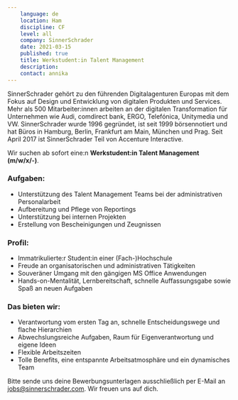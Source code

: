 ```yaml
---
    language: de
    location: Ham
    discipline: CF
    level: all
    company: SinnerSchrader
    date: 2021-03-15
    published: true
    title: Werkstudent:in Talent Management 
    description: 
    contact: annika
---
```


SinnerSchrader gehört zu den führenden Digitalagenturen Europas mit dem Fokus auf Design und Entwicklung von digitalen Produkten und Services. Mehr als 500 Mitarbeiter:innen arbeiten an der digitalen Transformation für Unternehmen wie Audi, comdirect bank, ERGO, Telefónica, Unitymedia und VW. SinnerSchrader wurde 1996 gegründet, ist seit 1999 börsennotiert und hat Büros in Hamburg, Berlin, Frankfurt am Main, München und Prag. Seit April 2017 ist SinnerSchrader Teil von Accenture Interactive.

Wir suchen ab sofort eine:n **Werkstudent:in Talent Management (m/w/x/-)**.

### Aufgaben:

- Unterstützung des Talent Management Teams bei der administrativen Personalarbeit
- Aufbereitung und Pflege von Reportings
- Unterstützung bei internen Projekten
- Erstellung von Bescheinigungen und Zeugnissen

### Profil:

- Immatrikulierte:r Student:in einer (Fach-)Hochschule
- Freude an organisatorischen und ad­mi­nis­trativen Tätigkeiten
- Souveräner Umgang mit den gängigen MS Office Anwendungen
- Hands-on-Mentalität, Lernbereitschaft, schnelle Auffassungsgabe sowie Spaß an neuen Aufgaben

### Das bieten wir:

- Verantwortung vom ersten Tag an, schnelle Entscheidungswege und flache Hierarchien
- Abwechslungsreiche Aufgaben, Raum für Eigenverantwortung und eigene Ideen
- Flexible Arbeitszeiten
- Tolle Benefits, eine entspannte Arbeitsatmosphäre und ein dynamisches Team

Bitte sende uns deine Bewerbungsunterlagen ausschließlich per E-Mail an <jobs@sinnerschrader.com>. Wir freuen uns auf dich. 
